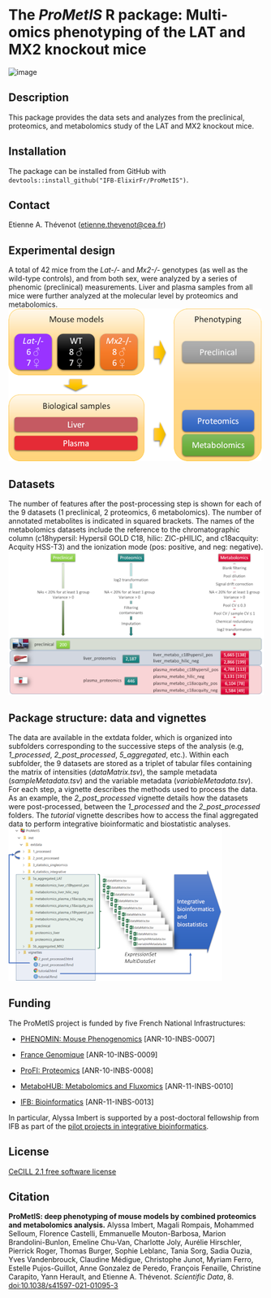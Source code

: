 # The _**ProMetIS**_ R package: Multi-omics phenotyping of the LAT and MX2 knockout mice

![image](https://user-images.githubusercontent.com/19306842/139421987-a7ab9267-a960-4bcd-a93e-1837d282b8f9.png)

## Description

This package provides the data sets and analyzes from the preclinical, proteomics, and metabolomics study of the LAT and MX2 knockout mice.

## Installation

The package can be installed from GitHub with `devtools::install_github("IFB-ElixirFr/ProMetIS")`.

## Contact

Etienne A. Thévenot (etienne.thevenot@cea.fr)

## Experimental design

A total of 42 mice from the *Lat-/-* and *Mx2-/-* genotypes (as well as the wild-type controls), and from both sex, were analyzed by a series of phenomic (preclinical) measurements. Liver and plasma samples from all mice were further analyzed at the molecular level by proteomics and metabolomics.
![](vignettes/figures/prometis_design.png)

## Datasets

The number of features after the post-processing step is shown for each of the 9 datasets (1 preclinical, 2 proteomics, 6 metabolomics). The number of annotated metabolites is indicated in squared brackets. The names of the metabolomics datasets include the reference to the chromatographic column (c18hypersil: Hypersil GOLD C18, hilic: ZIC-pHILIC, and c18acquity: Acquity HSS-T3) and the ionization mode (pos: positive, and neg: negative).
![](vignettes/figures/prometis_datasets.png)

## Package structure: data and vignettes

The data are available in the extdata folder, which is organized into subfolders corresponding to the successive steps of the analysis (e.g, *1_processed*, *2_post_processed*, *5_aggregated*, etc.). Within each subfolder, the 9 datasets are stored as a triplet of tabular files containing the matrix of intensities (*dataMatrix.tsv*), the sample metadata (*sampleMetadata.tsv*) and the variable metadata (*variableMetadata.tsv*). For each step, a vignette describes the methods used to process the data. As an example, the *2_post_processed* vignette details how the datasets were post-processed, between the *1_processed* and the *2_post_processed* folders. The *tutorial* vignette describes how to access the final aggregated data to perform integrative bioinformatic and biostatistic analyses.
![](vignettes/figures/prometis_package_structure.png)

## Funding

The ProMetIS project is funded by five French National Infrastructures:

* [PHENOMIN: Mouse Phenogenomics](http://www.phenomin.fr/en-us/) [ANR-10-INBS-0007]

* [France Genomique](https://www.france-genomique.org/?lang=en) [ANR-10-INBS-0009]

* [ProFI: Proteomics](http://www.profiproteomics.fr/) [ANR-10-INBS-0008]

* [MetaboHUB: Metabolomics and Fluxomics](https://www.metabohub.fr/home.html) [ANR-11-INBS-0010]

* [IFB: Bioinformatics](https://www.france-bioinformatique.fr/en) [ANR-11-INBS-0013]

In particular, Alyssa Imbert is supported by a post-doctoral fellowship from IFB as part of the [pilot projects in integrative bioinformatics](https://www.france-bioinformatique.fr/en/pilot-projects).

## License

[CeCILL 2.1 free software license](https://cecill.info/licences/Licence_CeCILL_V2.1-en.html)

## Citation

**ProMetIS: deep phenotyping of mouse models by combined proteomics and metabolomics analysis.** Alyssa Imbert, Magali Rompais, Mohammed Selloum, Florence Castelli, Emmanuelle Mouton-Barbosa, Marion Brandolini-Bunlon, Emeline Chu-Van, Charlotte Joly, Aurélie Hirschler, Pierrick Roger, Thomas Burger, Sophie Leblanc, Tania Sorg, Sadia Ouzia, Yves Vandenbrouck, Claudine Médigue, Christophe Junot, Myriam Ferro, Estelle Pujos-Guillot, Anne Gonzalez de Peredo, François Fenaille, Christine Carapito, Yann Herault, and Etienne A. Thévenot. *Scientific Data*, 8. [doi:10.1038/s41597-021-01095-3](https://doi.org/10.1038/s41597-021-01095-3)
